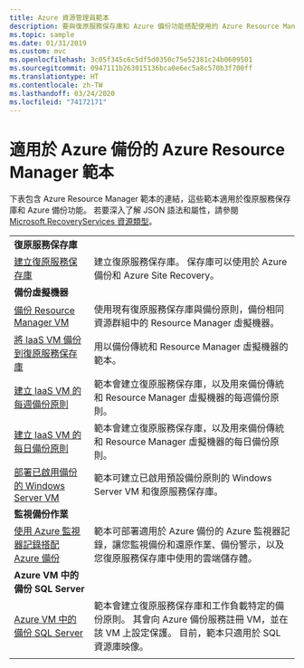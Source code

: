 ```yaml
---
title: Azure 資源管理員範本
description: 要與復原服務保存庫和 Azure 備份功能搭配使用的 Azure Resource Manager 範本
ms.topic: sample
ms.date: 01/31/2019
ms.custom: mvc
ms.openlocfilehash: 3c05f345c6c5df5d0350c75e52381c24b0609501
ms.sourcegitcommit: 0947111b263015136bca0e6ec5a8c570b3f700ff
ms.translationtype: HT
ms.contentlocale: zh-TW
ms.lasthandoff: 03/24/2020
ms.locfileid: "74172171"
---
```

# <a name="azure-resource-manager-templates-for-azure-backup"></a>適用於 Azure 備份的 Azure Resource Manager 範本

下表包含 Azure Resource Manager 範本的連結，這些範本適用於復原服務保存庫和 Azure 備份功能。 若要深入了解 JSON 語法和屬性，請參閱 [Microsoft.RecoveryServices 資源類型](/azure/templates/microsoft.recoveryservices/allversions)。

|   |   |
|---|---|
|**復原服務保存庫** | |
| [建立復原服務保存庫](https://github.com/Azure/azure-quickstart-templates/tree/master/101-recovery-services-vault-create)| 建立復原服務保存庫。 保存庫可以使用於 Azure 備份和 Azure Site Recovery。 |
|**備份虛擬機器**| |
| [備份 Resource Manager VM](https://github.com/Azure/azure-quickstart-templates/tree/master/101-recovery-services-backup-vms) | 使用現有復原服務保存庫與備份原則，備份相同資源群組中的 Resource Manager 虛擬機器。|
| [將 IaaS VM 備份到復原服務保存庫](https://github.com/Azure/azure-quickstart-templates/tree/master/201-recovery-services-backup-classic-resource-manager-vms) | 用以備份傳統和 Resource Manager 虛擬機器的範本。 |
| [建立 IaaS VM 的每週備份原則](https://github.com/Azure/azure-quickstart-templates/tree/master/101-recovery-services-weekly-backup-policy-create) | 範本會建立復原服務保存庫，以及用來備份傳統和 Resource Manager 虛擬機器的每週備份原則。|
| [建立 IaaS VM 的每日備份原則](https://github.com/Azure/azure-quickstart-templates/tree/master/101-recovery-services-daily-backup-policy-create) | 範本會建立復原服務保存庫，以及用來備份傳統和 Resource Manager 虛擬機器的每日備份原則。|
| [部署已啟用備份的 Windows Server VM](https://github.com/Azure/azure-quickstart-templates/tree/master/101-recovery-services-create-vm-and-configure-backup) | 範本可建立已啟用預設備份原則的 Windows Server VM 和復原服務保存庫。|
|**監視備份作業** |  |
| [使用 Azure 監視器記錄搭配 Azure 備份](https://github.com/Azure/azure-quickstart-templates/tree/master/101-backup-oms-monitoring) | 範本可部署適用於 Azure 備份的 Azure 監視器記錄，讓您監視備份和還原作業、備份警示，以及您復原服務保存庫中使用的雲端儲存體。|  
|**Azure VM 中的備份 SQL Server** |  |
| [Azure VM 中的備份 SQL Server](https://github.com/Azure/azure-quickstart-templates/tree/master/101-recovery-services-vm-workload-backup) | 範本會建立復原服務保存庫和工作負載特定的備份原則。 其會向 Azure 備份服務註冊 VM，並在該 VM 上設定保護。 目前，範本只適用於 SQL 資源庫映像。 |
|   |   |
